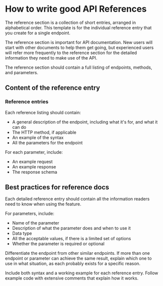 # How to write good API References

The reference section is a collection of short entries, arranged in alphabetical order. This template is for the individual reference entry that you create for a single endpoint.

The reference section is important for API documentation. New users will start with other documents to help them get going, but experienced users will refer more frequently to the reference section for the detailed information they need to make use of the API.

The reference section should contain a full listing of endpoints, methods, and parameters.

## Content of the reference entry

### Reference entries

Each reference listing should contain:

* A general description of the endpoint, including what it's for, and what it can do
* The HTTP method, if applicable
* An example of the syntax
* All the parameters for the endpoint

For each parameter, include:

* An example request
* An example response
* The response schema

## Best practices for reference docs

Each detailed reference entry should contain all the information readers need to know when using the feature.

For parameters, include:

* Name of the parameter
* Description of what the parameter does and when to use it
* Data type
* All the acceptable values, if there is a limited set of options
* Whether the parameter is required or optional

Differentiate the endpoint from other similar endpoints. If more than one endpoint or parameter can achieve the same result, explain which one to use in what situation, as each probably exists for a specific reason.

Include both syntax and a working example for each reference entry. Follow example code with extensive comments that explain how it works.